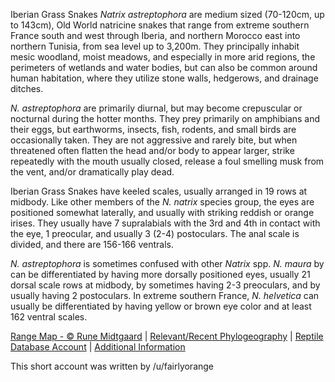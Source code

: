 Iberian Grass Snakes *Natrix astreptophora* are medium sized (70-120cm, up to 143cm), Old World natricine snakes that range from extreme southern France south and west through Iberia, and northern Morocco east into northern Tunisia, from sea level up to 3,200m.  They principally inhabit mesic woodland, moist meadows, and especially in more arid regions, the perimeters of wetlands and water bodies, but can also be common around human habitation, where they utilize stone walls, hedgerows, and drainage ditches. 

*N. astreptophora* are primarily diurnal, but may become crepuscular or nocturnal during the hotter months. They prey primarily on amphibians and their eggs, but earthworms, insects, fish, rodents, and small birds are occasionally taken.  They are not aggressive and rarely bite, but when threatened often flatten the head and/or body to appear larger, strike repeatedly with the mouth usually closed, release a foul smelling musk from the vent, and/or dramatically play dead.

Iberian Grass Snakes have keeled scales, usually arranged in 19 rows at midbody.  Like other members of the *N. natrix* species group, the eyes are positioned somewhat laterally, and usually with striking reddish or orange irises.  They usually have 7 supralabials with the 3rd and 4th in contact with the eye, 1 preocular, and usually 3 (2-4) postoculars.  The anal scale is divided, and there are 156-166 ventrals.  

*N. astreptophora* is sometimes confused with other *Natrix* spp.  *N. maura* by can be differentiated by having more dorsally positioned eyes, usually 21 dorsal scale rows at midbody, by sometimes having 2-3 preoculars, and by usually having 2 postoculars.  In extreme southern France, *N. helvetica* can usually be differentiated by having yellow or brown eye color and at least 162 ventral scales.

[Range Map - © Rune Midtgaard](https://repfocus.dk/maps1/TAX/Serpentes/Colubridae/Natrix_astreptophora_map.html)  |  [Relevant/Recent Phylogeography](https://academic.oup.com/biolinnean/article/118/4/873/2705724)  |  [Reptile Database Account](https://reptile-database.reptarium.cz/species?genus=Natrix&species=astreptophora)  |  [Additional Information](http://www.moroccoherps.com/en/ficha/natrix_astreptophora/)

This short account was written by /u/fairlyorange